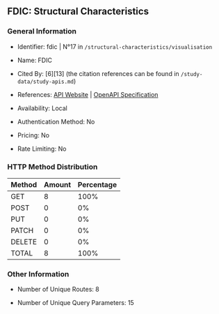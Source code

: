 ## FDIC: Structural Characteristics

### General Information

- Identifier: fdic | N°17 in `/structural-characteristics/visualisation`

- Name: FDIC

- Cited By: [6][13] (the citation references can be found in `/study-data/study-apis.md`)

- References: [API Website](https://github.com/ContinuityControl/fdic) | [OpenAPI Specification](https://www.postman.com/api-evangelist/federal-deposit-insurance-corporation-fdic/collection/ddi8s3a/fdic-bank-data-api-beta)

- Availability: Local

- Authentication Method: No

- Pricing: No

- Rate Limiting: No

### HTTP Method Distribution

| Method | Amount | Percentage |
|--------|--------|------------|
| GET | 8 | 100% |
| POST | 0 | 0% |
| PUT | 0 | 0% |
| PATCH | 0 | 0% |
| DELETE | 0 | 0% |
| TOTAL | 8 | 100% |

### Other Information

- Number of Unique Routes: 8

- Number of Unique Query Parameters: 15
